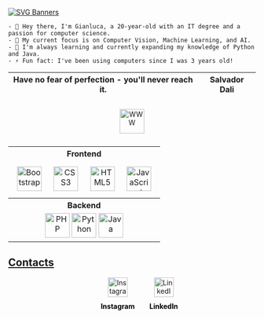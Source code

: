 [![SVG Banners](https://svg-banners.vercel.app/api?type=luminance&text1=Gianluca%20Zugno%20🐒&width=1000&height=400)](https://github.com/Akshay090/svg-banners)
```
- 👋 Hey there, I'm Gianluca, a 20-year-old with an IT degree and a passion for computer science.
- 🔭 My current focus is on Computer Vision, Machine Learning, and AI.
- 🌱 I'm always learning and currently expanding my knowledge of Python and Java.
- ⚡ Fun fact: I've been using computers since I was 3 years old!
```

<div align="center">

| Have no fear of perfection - you'll never reach it.| Salvador Dali |
| ---------------------------- | ------------- |

</div>


<div align="center">

<table>
  <tr>
    <th>Frontend</th>
  </tr>
  <tr>
    <td>
      <div align="center">  
        <a href="https://getbootstrap.com/docs/3.4/javascript/" target="_blank"><img style="margin: 10px" src="https://profilinator.rishav.dev/skills-assets/bootstrap-plain.svg" alt="Bootstrap" height="50" /></a>  
        <a href="https://www.w3schools.com/css/" target="_blank"><img style="margin: 10px" src="https://profilinator.rishav.dev/skills-assets/css3-original-wordmark.svg" alt="CSS3" height="50" /></a>  
        <a href="https://en.wikipedia.org/wiki/HTML5" target="_blank"><img style="margin: 10px" src="https://profilinator.rishav.dev/skills-assets/html5-original-wordmark.svg" alt="HTML5" height="50" /></a>  
        <a href="https://www.javascript.com/" target="_blank"><img style="margin: 10px" src="https://profilinator.rishav.dev/skills-assets/javascript-original.svg" alt="JavaScript" height="50" /></a>  
      </div>
    </td>
  </tr>
  <tr>
    <th>Backend</th>
  </tr>
  <tr>
    <td>
      <div align="center">
        <img src="https://profilinator.rishav.dev/skills-assets/php-original.svg" alt="PHP" height="50" />
        <img src="https://camo.githubusercontent.com/e9306bcaa5457a3bb58aa38c9f2fb71e856479bd7a3726204ca07412e45f667f/68747470733a2f2f7777772e766563746f726c6f676f2e7a6f6e652f6c6f676f732f707974686f6e2f707974686f6e2d69636f6e2e737667" alt="Python" height="50" />
        <img src="https://profilinator.rishav.dev/skills-assets/java-original-wordmark.svg" alt="Java" height="50" />
      </div>
    </td>
    <a href="https://gianlz.github.io/DEWS/" target="_blank"><img style="margin: 10px" src="https://cdn-icons-png.flaticon.com/512/5602/5602732.png" alt="WWW" height="50" />
  </tr>
</table>

</div>


## Contacts

<div align="center">
  <div style="display: flex; justify-content: center; align-items: center; gap: 30px;">
    <a href="https://instagram.com/G1anzzz" target="_blank" style="text-decoration: none; display: flex; flex-direction: column; align-items: center;">
      <img src="https://img.icons8.com/ios/50/000000/instagram-new.png" alt="Instagram" style="width: 40px; height: 40px; margin-bottom: 10px;" />
      <span style="color: #000; font-weight: bold;">Instagram</span>
    </a>
    <a href="https://linkedin.com/in/gianlucazugno" target="_blank" style="text-decoration: none; display: flex; flex-direction: column; align-items: center;">
      <img src="https://img.icons8.com/ios/50/000000/linkedin.png" alt="LinkedIn" style="width: 40px; height: 40px; margin-bottom: 10px;" />
      <span style="color: #000; font-weight: bold;">LinkedIn</span>
    </a>
  </div>
</div>





